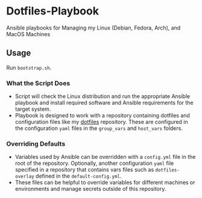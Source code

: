 # Dotfiles-Playbook

Ansible playbooks for Managing my Linux (Debian, Fedora, Arch), and MacOS Machines

## Usage

Run `bootstrap.sh`.

### What the Script Does

- Script will check the Linux distribution and run the appropriate Ansible playbook and install required software and Ansible requirements for the target system.
- Playbook is designed to work with a repository containing dotfiles and configuration files like my [dotfiles](https://github.com/henningmyhrvold/dotfiles.git) repository. These are configured in the configuration `yaml` files in the `group_vars` and `host_vars` folders.

### Overriding Defaults

- Variables used by Ansible can be overridden with a `config.yml` file in the root of the repository. Optionally, another configuration `yaml` file specified in a repository that contains vars files such as `dotfiles-overlay` defined in the `default-config.yml`.
- These files can be helpful to override variables for different machines or environments and manage secrets outside of this repository.

